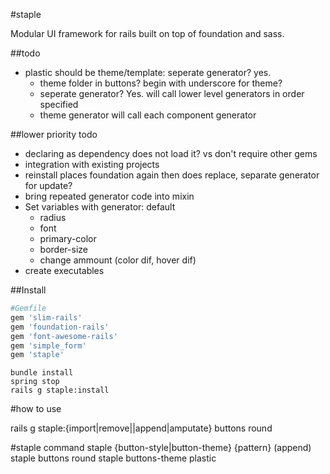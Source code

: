 #staple

Modular UI framework for rails built on top of foundation and sass.

##todo

* plastic should be theme/template: seperate generator? yes.
	* theme folder in buttons? begin with underscore for theme?
	* seperate generator? Yes. will call lower level generators in order specified
	* theme generator will call each component generator

##lower priority todo
* declaring as dependency does not load it? vs don't require other gems
* integration with existing projects
* reinstall places foundation again then does replace, separate generator for update?
* bring repeated generator code into mixin
* Set variables with generator: default
	* radius
	* font
	* primary-color
	* border-size
	* change ammount (color dif, hover dif)
* create executables

##Install

```ruby
#Gemfile
gem 'slim-rails'
gem 'foundation-rails'
gem 'font-awesome-rails'
gem 'simple_form'
gem 'staple'
```

```command
bundle install
spring stop
rails g staple:install
```

#how to use

rails g staple:{import|remove||append|amputate} buttons round

#staple command
staple {button-style|button-theme} {pattern} (append)
staple buttons round
staple buttons-theme plastic